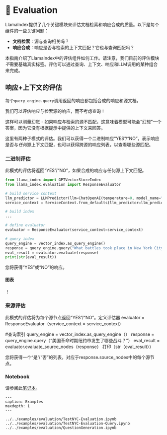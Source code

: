 # 🔬 Evaluation

LlamaIndex提供了几个关键模块来评估文档检索和响应合成的质量。以下是每个组件的一些关键问题：
- **文档检索**：源与查询相关吗？
- **响应合成**：响应是否与检索的上下文匹配？它也与查询匹配吗？

本指南介绍了LlamaIndex中的评估组件如何工作。请注意，我们目前的评估模块*不*需要基础真实标签。评估可以通过查询、上下文、响应和LLM调用的某种组合来完成。

## 响应+上下文的评估

每个`query_engine.query`调用返回的响应都包括合成的响应和源文档。

我们可以评估响应与检索源的响应，而不考虑查询！

这样可以测量幻觉 - 如果响应与检索的源不匹配，这意味着模型可能会“幻想”一个答案，因为它没有根据提示中提供的上下文来回答。

这里有两种子模式的评估。我们可以获得一个二进制响应“YES”/“NO”，表示响应是否与*任何*源上下文匹配，也可以获得跨源的响应列表，以查看哪些源匹配。

### 二进制评估

此模式的评估将返回“YES”/“NO”，如果合成的响应与任何源上下文匹配。

```python
from llama_index import GPTVectorStoreIndex
from llama_index.evaluation import ResponseEvaluator

# build service context
llm_predictor = LLMPredictor(llm=ChatOpenAI(temperature=0, model_name="gpt-4"))
service_context = ServiceContext.from_defaults(llm_predictor=llm_predictor)

# build index
...

# define evaluator
evaluator = ResponseEvaluator(service_context=service_context)

# query index
query_engine = vector_index.as_query_engine()
response = query_engine.query("What battles took place in New York City in the American Revolution?")
eval_result = evaluator.evaluate(response)
print(str(eval_result))

```

您将获得“YES”或“NO”的响应。

#### 图表

！[](/_static/evaluation/eval_response_context.png)


### 来源评估

此模式的评估将为每个源节点返回“YES”/“NO”。定义评估器
evaluator = ResponseEvaluator（service_context = service_context）

#查询索引
query_engine = vector_index.as_query_engine（）
response = query_engine.query（“美国革命时期纽约市发生了哪些战斗？”）
eval_result = evaluator.evaluate_source_nodes（response）
打印（str（eval_result））

您将获得一个“是”/“否”的列表，对应于response.source_nodes中的每个源节点。

### Notebook

请参阅此[笔记本](https://github.com/jerryjliu/llama_index/blob/main/examples/evaluation/TestNYC-Evaluation.ipynb)。


```{toctree}
---
caption: Examples
maxdepth: 1
---

../../examples/evaluation/TestNYC-Evaluation.ipynb
../../examples/evaluation/TestNYC-Evaluation-Query.ipynb
../../examples/evaluation/QuestionGeneration.ipynb
```